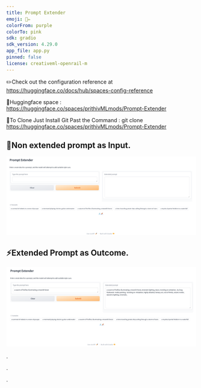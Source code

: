 ```yaml
---
title: Prompt Extender
emoji: 💬✏️
colorFrom: purple
colorTo: pink
sdk: gradio
sdk_version: 4.29.0
app_file: app.py
pinned: false
license: creativeml-openrail-m
---
```


✏️Check out the configuration reference at https://huggingface.co/docs/hub/spaces-config-reference

🚀Huggingface space : https://huggingface.co/spaces/prithivMLmods/Prompt-Extender

🚀To Clone Just Install Git Past the Command : git clone https://huggingface.co/spaces/prithivMLmods/Prompt-Extender

## 🫙Non extended prompt as Input. 

![alt text](assets/pe1.png)

## ⚡Extended Prompt as Outcome.

![alt text](assets/pe2.png)

.

.

.
